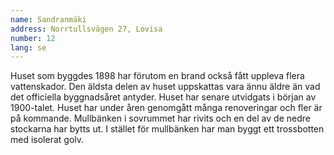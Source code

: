 ```yaml
---
name: Sandranmäki
address: Norrtullsvägen 27, Lovisa
number: 12
lang: se
---
```

Huset som byggdes 1898 har förutom en brand också fått uppleva flera vattenskador. Den äldsta delen av huset uppskattas vara ännu äldre än vad det officiella byggnadsåret antyder. Huset har senare utvidgats i början av 1900-talet.  Huset har under åren genomgått många renoveringar och fler är på kommande. Mullbänken i sovrummet har rivits och en del av de nedre stockarna har bytts ut. I stället för mullbänken har man byggt ett trossbotten med isolerat golv.

